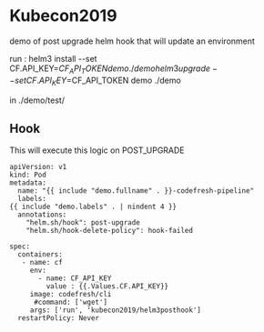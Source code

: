 # Kubecon2019

demo of post upgrade helm hook that will update an environment 


run :
helm3 install --set CF.API_KEY=$CF_API_TOKEN demo ./demo
helm3 upgrade--set CF.API_KEY=$CF_API_TOKEN  demo ./demo

in ./demo/test/


## Hook
This will execute this logic on POST_UPGRADE 

```
apiVersion: v1
kind: Pod
metadata:
  name: "{{ include "demo.fullname" . }}-codefresh-pipeline"
  labels:
{{ include "demo.labels" . | nindent 4 }}
  annotations:
    "helm.sh/hook": post-upgrade
    "helm.sh/hook-delete-policy": hook-failed
     
spec:
  containers:
   - name: cf
     env:
       - name: CF_API_KEY
         value : {{.Values.CF.API_KEY}}
     image: codefresh/cli
      #command: ['wget']
     args: ['run', 'kubecon2019/helm3posthook']
  restartPolicy: Never
```
